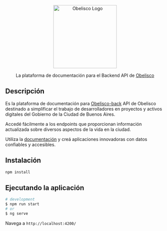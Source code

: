 <p align="center">
  <a href="https://obelisco-back.web.app/" target="blank"><img src="https://gcba.github.io/img/header/Obelisco-logo.svg" width="200" alt="Obelisco Logo" /></a>
</p>

<p align="center">La plataforma de documentación para el Backend API de
<a href="https://gcba.github.io/">Obelisco</a>
</p>

## Descripción

Es la plataforma de documentación para [Obelisco-back](https://github.com/gcba/obelisco-back) API de Obelisco destinado a simplificar el trabajo de desarrolladores en proyectos y activos digitales del Gobierno de la Ciudad de Buenos Aires.

Accedé fácilmente a los endpoints que proporcionan información actualizada sobre diversos aspectos de la vida en la ciudad.

Utiliza la [documentación](https://gcba.github.io/obelisco-api/) y creá aplicaciones innovadoras con datos confiables y accesibles.

## Instalación

```bash
npm install
```

## Ejecutando la aplicación

```bash
# development
$ npm run start
# or
$ ng serve
```

Navega a `http://localhost:4200/`
